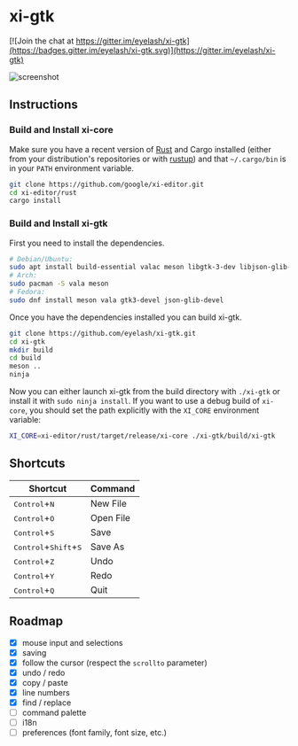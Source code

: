 # xi-gtk

[![Join the chat at https://gitter.im/eyelash/xi-gtk](https://badges.gitter.im/eyelash/xi-gtk.svg)](https://gitter.im/eyelash/xi-gtk)

![screenshot](https://raw.githubusercontent.com/eyelash/xi-gtk/master/screenshot.png)

## Instructions

### Build and Install xi-core

Make sure you have a recent version of [Rust](https://www.rust-lang.org) and Cargo installed (either from your distribution's repositories or with [rustup](https://rustup.rs)) and that `~/.cargo/bin` is in your `PATH` environment variable.

```sh
git clone https://github.com/google/xi-editor.git
cd xi-editor/rust
cargo install
```

### Build and Install xi-gtk

First you need to install the dependencies.

```sh
# Debian/Ubuntu:
sudo apt install build-essential valac meson libgtk-3-dev libjson-glib-dev
# Arch:
sudo pacman -S vala meson
# Fedora:
sudo dnf install meson vala gtk3-devel json-glib-devel
```

Once you have the dependencies installed you can build xi-gtk.

```sh
git clone https://github.com/eyelash/xi-gtk.git
cd xi-gtk
mkdir build
cd build
meson ..
ninja
```

Now you can either launch xi-gtk from the build directory with `./xi-gtk` or install it with `sudo ninja install`.
If you want to use a debug build of `xi-core`, you should set the path explicitly with the `XI_CORE` environment variable:

```sh
XI_CORE=xi-editor/rust/target/release/xi-core ./xi-gtk/build/xi-gtk
```


## Shortcuts

Shortcut                                         | Command
-------------------------------------------------|---------
<kbd>Control</kbd>+<kbd>N</kbd>                  | New File
<kbd>Control</kbd>+<kbd>O</kbd>                  | Open File
<kbd>Control</kbd>+<kbd>S</kbd>                  | Save
<kbd>Control</kbd>+<kbd>Shift</kbd>+<kbd>S</kbd> | Save As
<kbd>Control</kbd>+<kbd>Z</kbd>                  | Undo
<kbd>Control</kbd>+<kbd>Y</kbd>                  | Redo
<kbd>Control</kbd>+<kbd>Q</kbd>                  | Quit

## Roadmap

- [x] mouse input and selections
- [x] saving
- [x] follow the cursor (respect the `scrollto` parameter)
- [x] undo / redo
- [x] copy / paste
- [x] line numbers
- [x] find / replace
- [ ] command palette
- [ ] i18n
- [ ] preferences (font family, font size, etc.)
